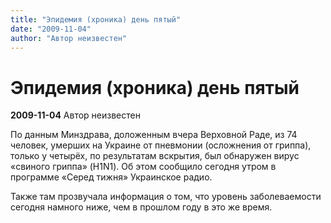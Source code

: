 ```yaml
---
title: "Эпидемия (хроника) день пятый"
date: "2009-11-04"
author: "Автор неизвестен"
---
```


# Эпидемия (хроника) день пятый

**2009-11-04** Автор неизвестен

По данным Минздрава, доложенным вчера Верховной Раде, из 74 человек, умерших на Украине от пневмонии (осложнения от гриппа), только у четырёх, по результатам вскрытия, был обнаружен вирус «свиного гриппа» (H1N1). Об этом сообщило сегодня утром в программе «Серед тижня» Украинское радио.

Также там прозвучала информация о том, что уровень заболеваемости сегодня намного ниже, чем в прошлом году в это же время.
